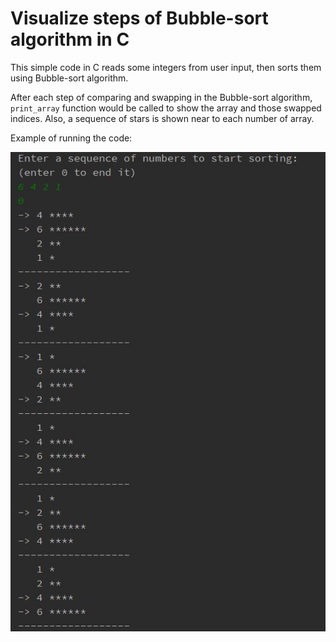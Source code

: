 # Visualize steps of Bubble-sort algorithm in C
This simple code in C reads some integers from user input, then sorts them using Bubble-sort algorithm.

After each step of comparing and swapping in the Bubble-sort algorithm, `print_array` function would be called to show the array and those swapped indices. Also, a sequence of stars is shown near to each number of array.



Example of running the code:

![Example of visualizing the steps of running the Bubble-sort algorithm on array of integers](https://github.com/hamed-ahangari/Assignments-in-my-bachelor-s-degree/raw/main/1.%20Introduction%20to%20programming%20with%20C/Steps%20of%20Bubble-sort/example.JPG)